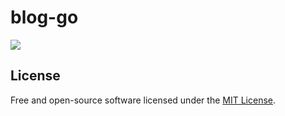 # blog-go

![](https://socialify.git.ci/zhiwei-Feng/blog-go/image?description=1&descriptionEditable=%E4%BD%BF%E7%94%A8Golang%E9%87%8D%E5%86%99%E4%BA%86lenve%2FVBlog%E7%9A%84%E5%90%8E%E7%AB%AF%E4%BB%A3%E7%A0%81&font=KoHo&language=1&owner=1&pattern=Floating%20Cogs&theme=Light)

## License

Free and open-source software licensed under the [MIT License](LICENSE).
